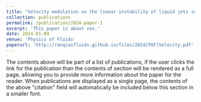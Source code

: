 ```yaml
---
title: "Velocity modulation on the linear instability of liquid jets in ambient gas"
collection: publications
permalink: /publication/2024-paper-1
excerpt: 'This paper is about xxx.'
date: 2024-01-09
venue: 'Physics of Fluids'
paperurl: 'http://ranqiaofluids.github.io/files/2024[POF]Velocity.pdf'
---
```


The contents above will be part of a list of publications, if the user clicks the link for the publication than the contents of section will be rendered as a full page, allowing you to provide more information about the paper for the reader. When publications are displayed as a single page, the contents of the above "citation" field will automatically be included below this section in a smaller font.
